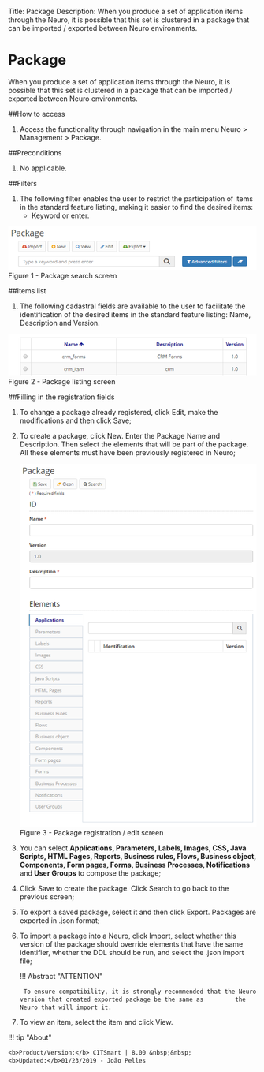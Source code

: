 Title: Package
Description: When you produce a set of application items through the Neuro, it is possible that this set is clustered in a package that can be imported / exported between Neuro environments.  
# Package  

When you produce a set of application items through the Neuro, it is possible that this set is clustered in a package that can be imported / exported between Neuro environments.  

##How to access  
1. Access the functionality through navigation in the main menu Neuro > Management > Package.  

##Preconditions  
1. No applicable.  

##Filters  
1. The following filter enables the user to restrict the participation of items in the standard feature listing, making it easier to find the desired items:  
     * Keyword or enter.  

![Screenshot](images/Package-Search.png)  
Figure 1 - Package search screen  

##Items list  
1. The following cadastral fields are available to the user to facilitate the identification of the desired items in the standard feature listing: Name, Description and Version.  

![Screenshot](images/Package-listing.png)  
Figure 2 - Package listing screen  

##Filling in the registration fields  
1. To change a package already registered, click Edit, make the modifications and then click Save;  
2. To create a package, click New. Enter the Package Name and Description. Then select the elements that will be part of the package. All these elements must have been previously registered in Neuro;  

    ![Screenshot](images/Package-Registration.png)  
    Figure 3 - Package registration / edit screen  

3. You can select **Applications, Parameters, Labels, Images, CSS, Java Scripts, HTML Pages,  Reports, Business rules, Flows, Business object, Components, Form pages, Forms, Business Processes, Notifications** and **User Groups** to compose the package;  
4. Click Save to create the package. Click Search to go back to the previous screen;  
5. To export a saved package, select it and then click Export. Packages are exported in .json format;  
6. To import a package into a Neuro, click Import, select whether this version of the package should override elements that have the same identifier, whether the DDL should be run, and select the .json import file;  

    !!! Abstract "ATTENTION"  

        To ensure compatibility, it is strongly recommended that the Neuro version that created exported package be the same as         the Neuro that will import it.  

7. To view an item, select the item and click View.  


!!! tip "About"

    <b>Product/Version:</b> CITSmart | 8.00 &nbsp;&nbsp;
    <b>Updated:</b>01/23/2019 - João Pelles  
